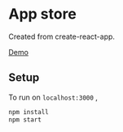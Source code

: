 # App store

Created from create-react-app.

[Demo](https://chauchakching.github.io/App-store/)

## Setup

To run on `localhost:3000` ,

```sh
npm install
npm start
```
